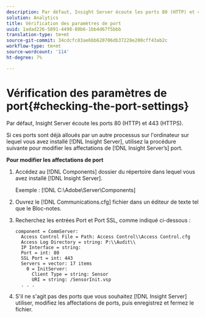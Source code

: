 ```yaml
---
description: Par défaut, Insight Server écoute les ports 80 (HTTP) et 443 (HTTPS).
solution: Analytics
title: Vérification des paramètres de port
uuid: 1adad226-5891-4498-80b6-1bb4d67f5bbb
translation-type: tm+mt
source-git-commit: 34cdcfc83ae6bb620706db37228e200cff43ab2c
workflow-type: tm+mt
source-wordcount: '114'
ht-degree: 7%

---
```



# Vérification des paramètres de port{#checking-the-port-settings}

Par défaut, Insight Server écoute les ports 80 (HTTP) et 443 (HTTPS).

Si ces ports sont déjà alloués par un autre processus sur l&#39;ordinateur sur lequel vous avez installé [!DNL Insight Server], utilisez la procédure suivante pour modifier les affectations de [!DNL Insight Server’s] port.

**Pour modifier les affectations de port**

1. Accédez au [!DNL Components] dossier du répertoire dans lequel vous avez installé [!DNL Insight Server].

   Exemple : [!DNL C:\Adobe\Server\Components]

1. Ouvrez le [!DNL Communications.cfg] fichier dans un éditeur de texte tel que le Bloc-notes.
1. Recherchez les entrées Port et Port SSL, comme indiqué ci-dessous :

   ```
   component = CommServer: 
     Access Control File = Path: Access Control\\Access Control.cfg
     Access Log Directory = string: P:\\Audit\\
     IP Interface = string: 
     Port = int: 80
     SSL Port = int: 443
     Servers = vector: 17 items
       0 = InitServer: 
         Client Type = string: Sensor
         URI = string: /SensorInit.vsp
     . . .
   ```

1. S&#39;il ne s&#39;agit pas des ports que vous souhaitez [!DNL Insight Server] utiliser, modifiez les affectations de ports, puis enregistrez et fermez le fichier.
